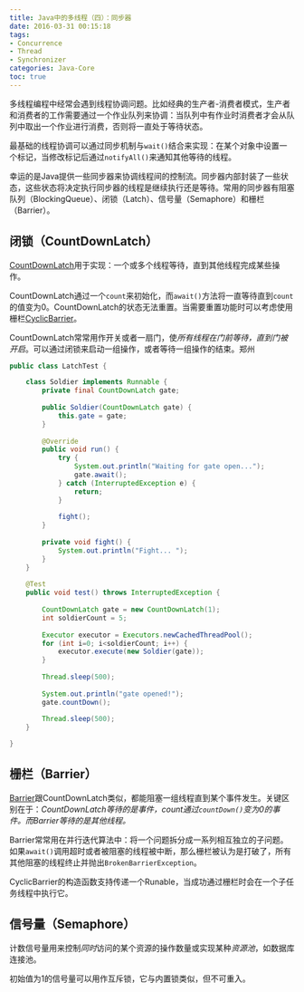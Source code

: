 ```yaml
---
title: Java中的多线程（四）：同步器
date: 2016-03-31 00:15:18
tags:
- Concurrence
- Thread
- Synchronizer
categories: Java-Core
toc: true
---
```


多线程编程中经常会遇到线程协调问题。比如经典的生产者-消费者模式，生产者和消费者的工作需要通过一个作业队列来协调：当队列中有作业时消费者才会从队列中取出一个作业进行消费，否则将一直处于等待状态。

最基础的线程协调可以通过同步机制与`wait()`结合来实现：在某个对象中设置一个标记，当修改标记后通过`notifyAll()`来通知其他等待的线程。

幸运的是Java提供一些同步器来协调线程间的控制流。同步器内部封装了一些状态，这些状态将决定执行同步器的线程是继续执行还是等待。常用的同步器有阻塞队列（BlockingQueue）、闭锁（Latch）、信号量（Semaphore）和栅栏（Barrier）。

<!-- more -->

## 闭锁（CountDownLatch）
[CountDownLatch](http://docs.oracle.com/javase/8/docs/api/java/util/concurrent/CountDownLatch.html)用于实现：一个或多个线程等待，直到其他线程完成某些操作。

CountDownLatch通过一个`count`来初始化，而`await()`方法将一直等待直到`count`的值变为0。CountDownLatch的状态无法重置。当需要重置功能时可以考虑使用栅栏[CyclicBarrier](http://docs.oracle.com/javase/8/docs/api/java/util/concurrent/CyclicBarrier.html)。

CountDownLatch常常用作开关或者一扇门，使*所有线程在门前等待，直到门被开启*。可以通过闭锁来启动一组操作，或者等待一组操作的结束。郑州

``` java
public class LatchTest {

    class Soldier implements Runnable {
        private final CountDownLatch gate;
        
        public Soldier(CountDownLatch gate) {
            this.gate = gate;
        }
        
        @Override
        public void run() {
            try {
                System.out.println("Waiting for gate open...");
                gate.await();
            } catch (InterruptedException e) {
                return;
            }
            
            fight();
        }
        
        private void fight() {
            System.out.println("Fight... ");
        }
    }
    
    @Test
    public void test() throws InterruptedException {
        
        CountDownLatch gate = new CountDownLatch(1);
        int soldierCount = 5;
        
        Executor executor = Executors.newCachedThreadPool();
        for (int i=0; i<soldierCount; i++) {
            executor.execute(new Soldier(gate));
        }
        
        Thread.sleep(500);
        
        System.out.println("gate opened!");
        gate.countDown();
        
        Thread.sleep(500);
    }

}
```

## 栅栏（Barrier）
[Barrier](http://docs.oracle.com/javase/8/docs/api/java/util/concurrent/CyclicBarrier.html)跟CountDownLatch类似，都能阻塞一组线程直到某个事件发生。关键区别在于：*CountDownLatch等待的是事件，count通过`countDown()`变为0的事件。而Barrier等待的是其他线程。*

Barrier常常用在并行迭代算法中：将一个问题拆分成一系列相互独立的子问题。如果`await()`调用超时或者被阻塞的线程被中断，那么栅栏被认为是打破了，所有其他阻塞的线程终止并抛出`BrokenBarrierException`。

CyclicBarrier的构造函数支持传递一个Runable，当成功通过栅栏时会在一个子任务线程中执行它。


## 信号量（Semaphore）
计数信号量用来控制*同时*访问的某个资源的操作数量或实现某种*资源池*，如数据库连接池。

初始值为1的信号量可以用作互斥锁，它与内置锁类似，但不可重入。
